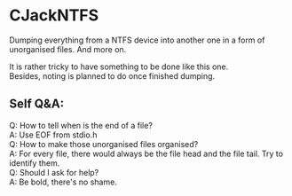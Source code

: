 # CJackNTFS
Dumping everything from a NTFS device into another one in a form of unorganised files. And more on.

It is rather tricky to have something to be done like this one.  
Besides, noting is planned to do once finished dumping.  

## Self Q&A:
Q: How to tell when is the end of a file?  
A: Use EOF from stdio.h  
Q: How to make those unorganised files organised?  
A: For every file, there would always be the file head and the file tail. Try to identify them.  
Q: Should I ask for help?  
A: Be bold, there's no shame.
